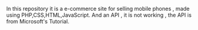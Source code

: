 In this repository it is a e-commerce site for selling mobile phones , made using PHP,CSS,HTML,JavaScript.
And an API , it is not working , the API is from Microsoft's Tutorial.
